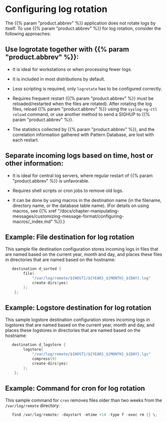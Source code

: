 ---
---
<!-- DISCLAIMER: This file is based on the syslog-ng Open Source Edition documentation https://github.com/balabit/syslog-ng-ose-guides/commit/2f4a52ee61d1ea9ad27cb4f3168b95408fddfdf2 and is used under the terms of The syslog-ng Open Source Edition Documentation License. The file has been modified by Axoflow. -->
# Configuring log rotation

The {{% param "product.abbrev" %}} application does not rotate logs by itself. To use {{% param "product.abbrev" %}} for log rotation, consider the following approaches:


## Use logrotate together with {{% param "product.abbrev" %}}:

  - It is ideal for workstations or when processing fewer logs.

  - It is included in most distributions by default.

  - Less scripting is required, only `logrotate` has to be configured correctly.

  - Requires frequent restart ({{% param "product.abbrev" %}} must be reloaded/restarted when the files are rotated). After rotating the log files, reload {{% param "product.abbrev" %}} using the `syslog-ng-ctl reload` command, or use another method to send a SIGHUP to {{% param "product.abbrev" %}}.

  - The statistics collected by {{% param "product.abbrev" %}}, and the correlation information gathered with Pattern Database, are lost with each restart.



## Separate incoming logs based on time, host or other information:

  - It is ideal for central log servers, where regular restart of {{% param "product.abbrev" %}} is unfavorable.

  - Requires shell scripts or cron jobs to remove old logs.

  - It can be done by using macros in the destination name (in the filename, directory name, or the database table name). (For details on using macros, see {{% xref "/docs/chapter-manipulating-messages/customizing-message-format/configuring-macros/_index.md" %}}.)


## Example: File destination for log rotation

This sample file destination configuration stores incoming logs in files that are named based on the current year, month and day, and places these files in directories that are named based on the hostname:

```c
   destination d_sorted {
        file(
            "/var/log/remote/${HOST}/${YEAR}_${MONTH}_${DAY}.log"
            create-dirs(yes)
        );
    };
```



## Example: Logstore destination for log rotation

This sample logstore destination configuration stores incoming logs in logstores that are named based on the current year, month and day, and places these logstores in directories that are named based on the hostname:

```c
   destination d_logstore {
        logstore(
            "/var/log/remote/${HOST}/${YEAR}_${MONTH}_${DAY}.lgs"
            compress(9)
            create-dirs(yes)
        );
    };
```



## Example: Command for cron for log rotation

This sample command for `cron` removes files older than two weeks from the `/var/log/remote` directory:

```c
   find /var/log/remote/ -daystart -mtime +14 -type f -exec rm {} \;
```


